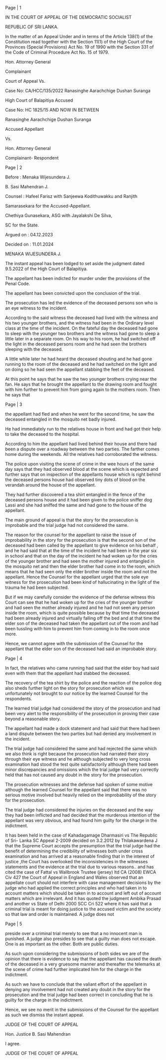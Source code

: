 Page | 1

IN THE COURT OF APPEAL OF THE DEMOCRATIC SOCIALIST

REPUBLIC OF SRI LANKA.

In the matter of an Appeal Under and in terms of the Article 138(1) of the Constitution read together with the Section 11(1) of the High Court of the Provinces (Special Provisions) Act No. 19 of 1990 with the Section 331 of the Code of Criminal Procedure Act No. 15 of 1979.

Hon. Attorney General

Complainant

Court of Appeal Vs.

Case No: CA/HCC/135/2022 Ranasinghe Aarachchige Dushan Suranga

High Court of Balapitiya Accused

Case No: HC 1825/15 AND NOW IN BETWEEN

Ranasinghe Aarachchige Dushan Suranga

Accused Appellant

Vs.

Hon. Attorney General

Complainant- Respondent

Page | 2

Before : Menaka Wijesundera J.

B. Sasi Mahendran J.

Counsel : Hafeel Farisz with Sanjeewa Kodithuwakku and Ranjith

Samarasekara for the Accused-Appellant.

Chethiya Gunasekara, ASG with Jayalakshi De Silva,

SC for the State.

Argued on : 04.12.2023

Decided on : 11.01.2024

MENAKA WIJESUNDERA J.

The instant appeal has been lodged to set aside the judgment dated 9.5.2022 of the High Court of Balapitiya.

The appellant has been indicted for murder under the provisions of the Penal Code.

The appellant has been convicted upon the conclusion of the trial.

The prosecution has led the evidence of the deceased persons son who is an eye witness to the incident.

According to the said witness the deceased had lived with the witness and his two younger brothers, and the witness had been in the Ordinary level class at the time of the incident. On the fateful day the deceased had gone to sleep with the younger two brothers and the witness had gone to sleep a little later in a separate room. On his way to his room, he had switched off the light in the deceased persons room and he had seen the brothers sleeping with the deceased.

A little while later he had heard the deceased shouting and he had gone running to the room of the deceased and he had switched on the light and on doing so he had seen the appellant stabbing the feet of the deceased.

At this point he says that he saw the two younger brothers crying near the fan. He says that he brought the appellant to the drawing room and fought with him further to prevent him from going again to the mothers room. Then he says that

Page | 3

the appellant had fled and when he went for the second time, he saw the deceased entangled in the mosquito net badly injured.

He had immediately run to the relatives house in front and had got their help to take the deceased to the hospital.

According to him the appellant had lived behind their house and there had been a dispute over a roadway between the two parties. The farther comes home during the weekends. All the relatives had corroborated the witness.

The police upon visiting the scene of crime in the wee hours of the same day says that they had observed blood at the scene which is expected and further says that on inspection of the appellants house which is right behind the deceased persons house had observed tiny dots of blood on the verandah around the house of the appellant.

They had further discovered a tea shirt entangled in the fence of the deceased persons house and it had been given to the police sniffer dog Lassi and she had sniffed the same and had gone to the house of the appellant.

The main ground of appeal is that the story for the prosecution is improbable and the trial judge had not considered the same.

The reason for the counsel for the appellant to raise the issue of improbability in the story for the prosecution is that the second son of the deceased had been called by the appellant to give evidence on his behalf , and he had said that at the time of the incident he had been in the year six in school and that on the day of the incident he had woken up for the cries of the younger brother and had seen the mother injured and entangled in the mosquito net and then the elder brother had come in to the room, which means that he had seen only the elder brother inside the room and not the appellant. Hence the Counsel for the appellant urged that the sole eye witness for the prosecution had been kind of hallucinating in the light of the trauma he had been subjected.

But if we may carefully consider the evidence of the defense witness this Court can see that he had woken up for the cries of the younger brother and had seen the mother already injured and he had not seen any person inside the room, which is quite possible because by that time the deceased had been already injured and virtually falling off the bed and at that time the elder son of the deceased had taken the appellant out of the room and had been tussling with him to prevent him from coming in to the room once more.

Hence, we cannot agree with the submission of the Counsel for the appellant that the elder son of the deceased had said an improbable story.

Page | 4

In fact, the relatives who came running had said that the elder boy had said even with them that the appellant had stabbed the deceased.

The recovery of the tea shirt by the police and the reaction of the police dog also sheds further light on the story for prosecution which was unfortunately not brought to our notice by the learned Counsel for the respondents.

The learned trial judge had considered the story of the prosecution and had been very alert to the responsibility of the prosecution in proving their case beyond a reasonable story.

The appellant had made a dock statement and had said that there had been a land dispute between the two parties but had denied any involvement in the incident.

The trial judge had considered the same and had rejected the same which we also think is right because the prosecution had narrated their story through their eye witness and he although subjected to very long cross examination had stood the test quite satisfactorily although there had been minor discrepancies and omissions which the trial judge had very correctly held that has not caused any doubt in the story for the prosecution.

The prosecution witnesses and the defense had spoken of some motive although the learned Counsel for the appellant said that there was no serious motive involved but heavily relied on the improbability of the story for the prosecution.

The trial judge had considered the injuries on the deceased and the way they had been inflicted and had decided that the murderous intention of the appellant was very obvious, and had found him guilty for the charge in the indictment.

It has been held in the case of Kahadagamage Dharmasiri vs The Republic of Sri- Lanka SC Appeal 2-2009 decided on 3.2.2012 by Thilakawardena J that the Supreme Court accepts the presumption that the trial judge had the benefit of determining the credibility of witnesses both under cross examination and has arrived at a reasonable finding that in the interest of justice ,the Court has overlooked the inconsistencies in the witnesses statements and the evidence at the trial due to various reasons.. and has cited the case of Fattal vs Wallbrook Trustee (jersey) ltd CA (2008) EWCA Civ 427 the Court of Appeal in England and Wales observed that an appellate court should not interfere with case management decisions by the judge who had applied the correct principles and who had taken in to account matters which should be taken in to account and left out of account matters which are irrelevant. And it has quoted the judgment Ambika Prasad and another vs State of Delhi 2000 SCC Cri 522 where it has said that a criminal trial is meant for doing justice to the accused victim and the society so that law and order is maintained. A judge does not

Page | 5

preside over a criminal trial merely to see that a no innocent man is punished. A judge also presides to see that a guilty man does not escape. One is as important as the other. Both are public duties.

As such upon considering the submissions of both sides we are of the opinion that there is evidence to say that the appellant has caused the death of the deceased in a very gruesome manner and thereafter the telemarks at the scene of crime had further implicated him for the charge in the indictment.

As such we have to conclude that the valiant effort of the appellant in denying any involvement had not created any doubt in the story for the prosecution and the trial judge had been correct in concluding that he is guilty for the charge in the indictment.

Hence, we see no merit in the submissions of the Counsel for the appellant as such we dismiss the instant appeal.

JUDGE OF THE COURT OF APPEAL

Hon. Justice B. Sasi Mahendran

I agree.

JUDGE OF THE COURT OF APPEAL